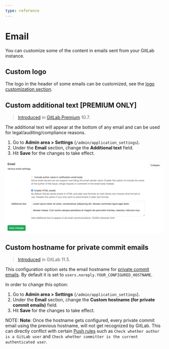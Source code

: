 ```yaml
---
type: reference
---
```


# Email

You can customize some of the content in emails sent from your GitLab instance.

## Custom logo

The logo in the header of some emails can be customized, see the [logo customization section](../../../customization/branded_page_and_email_header.md).

## Custom additional text **[PREMIUM ONLY]**

> [Introduced][ee-5031] in [GitLab Premium][eep] 10.7.

The additional text will appear at the bottom of any email and can be used for
legal/auditing/compliance reasons.

1. Go to **Admin area > Settings** (`/admin/application_settings`).
1. Under the **Email** section, change the **Additional text** field.
1. Hit **Save** for the changes to take effect.

![Admin email settings](img/email_settings.png)

[ee-5031]: https://gitlab.com/gitlab-org/gitlab-ee/merge_requests/5031
[eep]: https://about.gitlab.com/pricing/

## Custom hostname for private commit emails

> [Introduced](https://gitlab.com/gitlab-org/gitlab-ce/merge_requests/22560) in GitLab 11.5.

This configuration option sets the email hostname for [private commit emails](../../profile/index.md#private-commit-email).
 By default it is set to `users.noreply.YOUR_CONFIGURED_HOSTNAME`.

In order to change this option:

1. Go to **Admin area > Settings** (`/admin/application_settings`).
1. Under the **Email** section, change the **Custom hostname (for private commit emails)** field.
1. Hit **Save** for the changes to take effect.

NOTE: **Note**: Once the hostname gets configured, every private commit email using the previous hostname, will not get
recognized by GitLab. This can directly conflict with certain [Push rules](../../../push_rules/push_rules.md) such as
`Check whether author is a GitLab user` and `Check whether committer is the current authenticated user`.

<!-- ## Troubleshooting

Include any troubleshooting steps that you can foresee. If you know beforehand what issues
one might have when setting this up, or when something is changed, or on upgrading, it's
important to describe those, too. Think of things that may go wrong and include them here.
This is important to minimize requests for support, and to avoid doc comments with
questions that you know someone might ask.

Each scenario can be a third-level heading, e.g. `### Getting error message X`.
If you have none to add when creating a doc, leave this section in place
but commented out to help encourage others to add to it in the future. -->